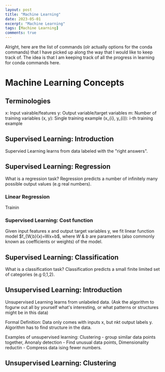 ```yaml
---
layout: post
title: "Machine Learning"
date: 2023-05-01
excerpt: "Machine Learning"
tags: [Machine Learning]
comments: true
---
```


Alright, here are the list of commands (olr actually options for the conda commands) that I have picked up along the way that I would like to keep track of. The idea is that I am keeping track of all the progress in learning for conda commands here.

# Machine Learning Concepts

## Terminologies
x: Input vairable/features
y: Output variable/target variables
m: Number of training variables
(x, y): Single training example
(x_{i}, y_{i}): i-th training example

## Supervised Learning: Introduction
Supervied Learning learns from data labeled with the "right answers".

## Supervised Learning: Regression

What is a regression task?
Regression predicts a number of infinitely many possible output values (e.g real numbers).

### Linear Regression
Trainin

### Supervised Learning: Cost function
Given input features x and output target variables y, we fit linear function model \$f_{W,b}(x)=Wx+b\$, where $W$ & $b$ are parameters (also commonly known as coefficients or weights) of the model.

## Supervised Learning: Classification

What is a classification task?
Classification predicts a small finite limited set of categories (e.g 0,1,2).

## Unsupervised Learning: Introduction
Unsupervised Learning learns from unlabeled data. (Ask the algorithm to fogurw out all by yourself what's interesting, or what patterns or structures might be in this data)

Formal Definition: Data only comes with inputs x, but nkt output labels y. Algorithm has to find structure in the data.

Examples of unsupervised learning: Clustering - group similar data points together, Anonaly detection - Find unusual data points, Dimensionality reductin - Compress data ising fewer numbers.

## Unsupervised Learning: Clustering

